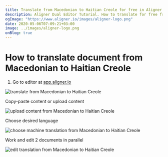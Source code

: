 ```yaml
---
title: Translate from Macedonian to Haitian Creole for free in Aligner Editor
description: Aligner Dual Editor Tutorial. How to translate for free from Macedonian to Haitian Creole. Aligner is multilingual document management platform. 
ogImage: "https://www.aligner.io/images/aligner-logo.png"
date: 2020-05-06T07:09:21+03:00
image: ../images/aligner-logo.png
onBlog: true
---
```


# How to translate document from Macedonian to Haitian Creole

1. Go to editor at [app.aligner.io](https://app.aligner.io "Aligner App web page")

![translate from Macedonian to Haitian Creole](../aligner-blank-editor.png "translate from Macedonian to Haitian Creole")

Copy-paste content or upload content

![upload content from Macedonian to Haitian Creole](../aligner-uploaded-document.png "upload content from Macedonian to Haitian Creole")

Choose desired language

![choose machine translation from Macedonian to Haitian Creole](../aligner-language-dropdown.png "choose machine translation from Macedonian to Haitian Creole")

Work and edit 2 documents in parallel

![edit translation from Macedonian to Haitian Creole](../aligner-double-sitded-editor.png "edit translation from Macedonian to Haitian Creole")

